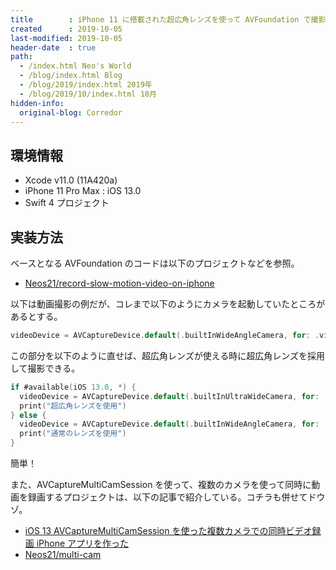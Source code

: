 ```yaml
---
title        : iPhone 11 に搭載された超広角レンズを使って AVFoundation で撮影する方法
created      : 2019-10-05
last-modified: 2019-10-05
header-date  : true
path:
  - /index.html Neo's World
  - /blog/index.html Blog
  - /blog/2019/index.html 2019年
  - /blog/2019/10/index.html 10月
hidden-info:
  original-blog: Corredor
---
```


## 環境情報

- Xcode v11.0 (11A420a)
- iPhone 11 Pro Max : iOS 13.0
- Swift 4 プロジェクト

## 実装方法

ベースとなる AVFoundation のコードは以下のプロジェクトなどを参照。

- [Neos21/record-slow-motion-video-on-iphone](https://github.com/Neos21/record-slow-motion-video-on-iphone)

以下は動画撮影の例だが、コレまで以下のようにカメラを起動していたところがあるとする。

```swift
videoDevice = AVCaptureDevice.default(.builtInWideAngleCamera, for: .video, position: .back)
```

この部分を以下のように直せば、超広角レンズが使える時に超広角レンズを採用して撮影できる。

```swift
if #available(iOS 13.0, *) {
  videoDevice = AVCaptureDevice.default(.builtInUltraWideCamera, for: .video, position: .back)
  print("超広角レンズを使用")
} else {
  videoDevice = AVCaptureDevice.default(.builtInWideAngleCamera, for: .video, position: .back)
  print("通常のレンズを使用")
}
```

簡単！

また、AVCaptureMultiCamSession を使って、複数のカメラを使って同時に動画を録画するプロジェクトは、以下の記事で紹介している。コチラも併せてドウゾ。

- [iOS 13 AVCaptureMultiCamSession を使った複数カメラでの同時ビデオ録画 iPhone アプリを作った](/blog/2019/09/27-01.html)
- [Neos21/multi-cam](https://github.com/Neos21/multi-cam)
